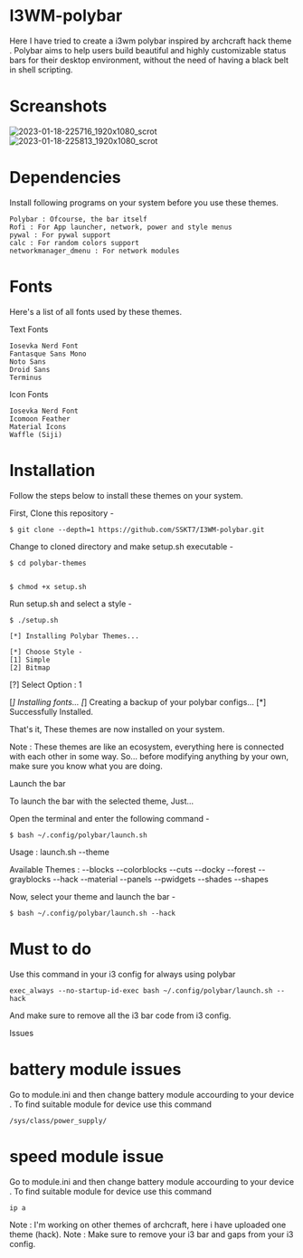 # I3WM-polybar
Here I have tried to create a i3wm polybar inspired by archcraft hack theme .
Polybar aims to help users build beautiful and highly customizable status bars for their desktop environment, without the need of having a black belt in shell scripting.

    
# Screanshots

![2023-01-18-225716_1920x1080_scrot](https://user-images.githubusercontent.com/82232181/213264586-7968c912-7f50-4afb-850e-05ca81968d75.png)
![2023-01-18-225813_1920x1080_scrot](https://user-images.githubusercontent.com/82232181/213264716-eae52667-5b69-4f47-a7c2-fb706fe6799f.png)




# Dependencies

Install following programs on your system before you use these themes.

    Polybar : Ofcourse, the bar itself
    Rofi : For App launcher, network, power and style menus
    pywal : For pywal support
    calc : For random colors support
    networkmanager_dmenu : For network modules

# Fonts

Here's a list of all fonts used by these themes.

Text Fonts

    Iosevka Nerd Font
    Fantasque Sans Mono
    Noto Sans
    Droid Sans
    Terminus

Icon Fonts

    Iosevka Nerd Font
    Icomoon Feather
    Material Icons
    Waffle (Siji)

# Installation

Follow the steps below to install these themes on your system.

First, Clone this repository -

    $ git clone --depth=1 https://github.com/SSKT7/I3WM-polybar.git

Change to cloned directory and make setup.sh executable -

    $ cd polybar-themes


    $ chmod +x setup.sh

Run setup.sh and select a style -

    $ ./setup.sh

    [*] Installing Polybar Themes...

    [*] Choose Style -
    [1] Simple
    [2] Bitmap

  [?] Select Option : 1

  [*] Installing fonts...
  [*] Creating a backup of your polybar configs...
  [*] Successfully Installed.

That's it, These themes are now installed on your system.

Note : These themes are like an ecosystem, everything here is connected with each other in some way. So... before modifying anything by your own, make sure you know what you are doing.

Launch the bar

To launch the bar with the selected theme, Just...

Open the terminal and enter the following command -

    $ bash ~/.config/polybar/launch.sh

Usage : launch.sh --theme

Available Themes :
--blocks    --colorblocks    --cuts      --docky
--forest    --grayblocks     --hack      --material
--panels    --pwidgets       --shades    --shapes

Now, select your theme and launch the bar -

    $ bash ~/.config/polybar/launch.sh --hack
    
# Must to do 

Use this command in your i3 config for always using polybar 

    exec_always --no-startup-id-exec bash ~/.config/polybar/launch.sh --hack

And make sure to remove all the i3 bar code from i3 config. 

Issues

# battery module issues

Go to module.ini and then change battery module accourding to your device .
To find suitable module for device use this command 

    /sys/class/power_supply/

# speed module issue
Go to module.ini and then change battery module accourding to your device .
To find suitable module for device use this command 

    ip a


Note : I'm working on other themes of archcraft, here i have uploaded one theme (hack).
Note : Make sure to remove your i3 bar and gaps from your i3 config.
